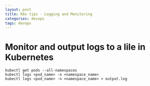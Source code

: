 ```yaml
---
layout: post
title: K8s tips - Logging and Monitoring
categories: devops
tags: devops
---
```


# Monitor and output logs to a lile in Kubernetes

```
kubectl get pods --all-namespaces
kubectl logs <pod_name> -n <namespace_name>
kubectl logs <pod_name> -n <namespace_name> > output.log
```
